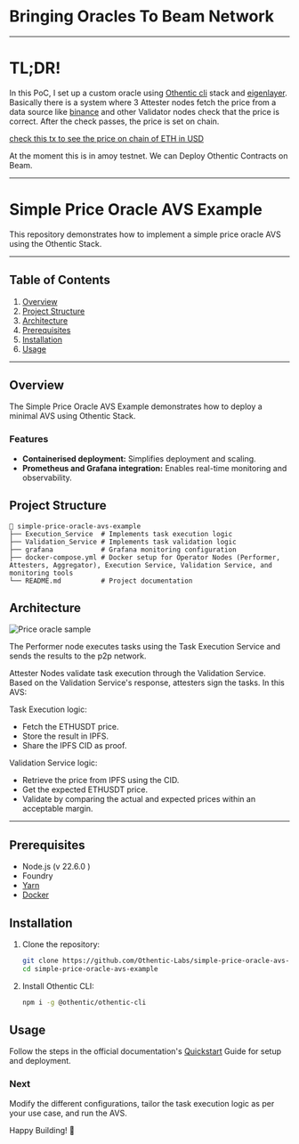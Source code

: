 # Bringing Oracles To Beam Network
--------------------------------
# TL;DR!
In this PoC, I set up a custom oracle using [Othentic cli](https://docs.othentic.xyz/main) stack and [eigenlayer](https://docs.eigenlayer.xyz/developers/avs-developer-guide).
Basically there is a system where 3 Attester nodes fetch the price from a data source like [binance](https://api.binance.com/api/v3/ticker/price?symbol=ETHUSDT) and other Validator nodes check that the price is correct. After the check passes, the price is set on chain.

[check this tx to see the price on chain of ETH in USD](https://amoy.polygonscan.com/address/0x7a67aa310537E6e9Afc99800fc557d22F6F1A859#readContract#F3)

At the moment this is in amoy testnet. We can Deploy Othentic Contracts on Beam.

_______

# Simple Price Oracle AVS Example
This repository demonstrates how to implement a simple price oracle AVS using the Othentic Stack.

---

## Table of Contents

1. [Overview](#overview)
2. [Project Structure](#project-structure)
3. [Architecture](#usage)
4. [Prerequisites](#prerequisites)
5. [Installation](#installation)
6. [Usage](#usage)

---

## Overview

The Simple Price Oracle AVS Example demonstrates how to deploy a minimal AVS using Othentic Stack.



### Features

- **Containerised deployment:** Simplifies deployment and scaling.
- **Prometheus and Grafana integration:** Enables real-time monitoring and observability.

## Project Structure

```mdx
📂 simple-price-oracle-avs-example
├── Execution_Service  # Implements task execution logic
├── Validation_Service # Implements task validation logic
├── grafana            # Grafana monitoring configuration
├── docker-compose.yml # Docker setup for Operator Nodes (Performer, Attesters, Aggregator), Execution Service, Validation Service, and monitoring tools
└── README.md          # Project documentation
```

## Architecture

![Price oracle sample](https://github.com/user-attachments/assets/03d544eb-d9c3-44a7-9712-531220c94f7e)

The Performer node executes tasks using the Task Execution Service and sends the results to the p2p network.

Attester Nodes validate task execution through the Validation Service. Based on the Validation Service's response, attesters sign the tasks. In this AVS:

Task Execution logic:
- Fetch the ETHUSDT price.
- Store the result in IPFS.
- Share the IPFS CID as proof.

Validation Service logic:
- Retrieve the price from IPFS using the CID.
- Get the expected ETHUSDT price.
- Validate by comparing the actual and expected prices within an acceptable margin.
---

## Prerequisites

- Node.js (v 22.6.0 )
- Foundry
- [Yarn](https://yarnpkg.com/)
- [Docker](https://docs.docker.com/engine/install/)

## Installation

1. Clone the repository:

   ```bash
   git clone https://github.com/Othentic-Labs/simple-price-oracle-avs-example.git
   cd simple-price-oracle-avs-example
   ```

2. Install Othentic CLI:

   ```bash
   npm i -g @othentic/othentic-cli
   ```

## Usage

Follow the steps in the official documentation's [Quickstart](https://docs.othentic.xyz/main/avs-framework/quick-start#steps) Guide for setup and deployment.

### Next
Modify the different configurations, tailor the task execution logic as per your use case, and run the AVS.

Happy Building! 🚀

